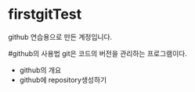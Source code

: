 # firstgitTest
github 연습용으로 만든 계정입니다.

#github의 사용법
git은 코드의 버전을 관리하는 프로그램이다.
 - github의 개요
 - github에 repository생성하기

